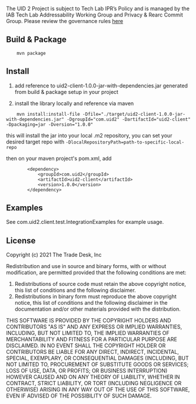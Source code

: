 
The UID 2 Project is subject to Tech Lab IPR’s Policy and is managed by the IAB Tech Lab Addressability Working Group and Privacy & Rearc Commit Group. Please review the governance rules [here](https://github.com/IABTechLab/uid2-core/blob/master/Software%20Development%20and%20Release%20Procedures.md)

## Build & Package

```
    mvn package
```

## Install

1. add reference to uid2-client-1.0.0-jar-with-dependencies.jar generated from build & package setup in your project

2. install the library locally and reference via maven

```
    mvn install:install-file -Dfile="./target/uid2-client-1.0.0-jar-with-dependencies.jar" -DgroupId="com.uid2" -DartifactId="uid2-client" -Dpackaging=jar -Dversion="1.0.0"
```

this will install the jar into your local .m2 repository, you can set your desired target repo with `-DlocalRepositoryPath=path-to-specific-local-repo`

then on your maven project's pom.xml, add

```
        <dependency>
            <groupId>com.uid2</groupId>
            <artifactId>uid2-client</artifactId>
            <version>1.0.0</version>
        </dependency>
```

## Examples

See com.uid2.client.test.IntegrationExamples for example usage.


## License

   Copyright (c) 2021 The Trade Desk, Inc

   Redistribution and use in source and binary forms, with or without
   modification, are permitted provided that the following conditions are met:

   1. Redistributions of source code must retain the above copyright notice,
      this list of conditions and the following disclaimer.
   2. Redistributions in binary form must reproduce the above copyright notice,
      this list of conditions and the following disclaimer in the documentation
      and/or other materials provided with the distribution.

   THIS SOFTWARE IS PROVIDED BY THE COPYRIGHT HOLDERS AND CONTRIBUTORS "AS IS"
   AND ANY EXPRESS OR IMPLIED WARRANTIES, INCLUDING, BUT NOT LIMITED TO, THE
   IMPLIED WARRANTIES OF MERCHANTABILITY AND FITNESS FOR A PARTICULAR PURPOSE
   ARE DISCLAIMED. IN NO EVENT SHALL THE COPYRIGHT HOLDER OR CONTRIBUTORS BE
   LIABLE FOR ANY DIRECT, INDIRECT, INCIDENTAL, SPECIAL, EXEMPLARY, OR
   CONSEQUENTIAL DAMAGES (INCLUDING, BUT NOT LIMITED TO, PROCUREMENT OF
   SUBSTITUTE GOODS OR SERVICES; LOSS OF USE, DATA, OR PROFITS; OR BUSINESS
   INTERRUPTION) HOWEVER CAUSED AND ON ANY THEORY OF LIABILITY, WHETHER IN
   CONTRACT, STRICT LIABILITY, OR TORT (INCLUDING NEGLIGENCE OR OTHERWISE)
   ARISING IN ANY WAY OUT OF THE USE OF THIS SOFTWARE, EVEN IF ADVISED OF THE
   POSSIBILITY OF SUCH DAMAGE.
